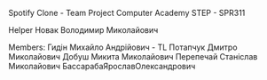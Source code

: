 Spotify Clone - Team Project
Computer Academy STEP - SPR311

Helper
Новак Володимир Миколайович

Members:
Гидін Михайло Андрійович - TL
Потапчук Дмитро Миколайович
Добуш Микита Миколайович
Перепечай Станіслав Миколайович
БассарабаЯрославОлександрович
